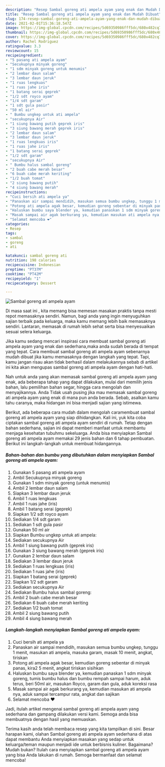 ```yaml
---
description: "Resep Sambal goreng ati ampela ayam yang enak dan Mudah Dibuat"
title: "Resep Sambal goreng ati ampela ayam yang enak dan Mudah Dibuat"
slug: 174-resep-sambal-goreng-ati-ampela-ayam-yang-enak-dan-mudah-dibuat
date: 2021-02-01T15:36:18.547Z
image: https://img-global.cpcdn.com/recipes/5d69350986fff5dc/680x482cq70/sambal-goreng-ati-ampela-ayam-foto-resep-utama.jpg
thumbnail: https://img-global.cpcdn.com/recipes/5d69350986fff5dc/680x482cq70/sambal-goreng-ati-ampela-ayam-foto-resep-utama.jpg
cover: https://img-global.cpcdn.com/recipes/5d69350986fff5dc/680x482cq70/sambal-goreng-ati-ampela-ayam-foto-resep-utama.jpg
author: Rachel Rodriguez
ratingvalue: 3.3
reviewcount: 15
recipeingredient:
- "5 pasang ati ampela ayam"
- "Secukupnya minyak goreng"
- "1 sdm minyak goreng untuk menumis"
- "2 lembar daun salam"
- "3 lembar daun jeruk"
- "1 ruas lengkuas"
- "1 ruas jahe iris"
- "1 batang serai geprek"
- "1/2 sdt royco ayam"
- "1/4 sdt garam"
- "1 sdt gula pasir"
- "50 ml air"
- " Bumbu ungkep untuk ati ampela"
- "secukupnya Air"
- "1 siung bawang putih geprek iris"
- "3 siung bawang merah geprek iris"
- "2 lembar daun salam"
- "3 lembar daun jeruk"
- "1 ruas lengkuas iris"
- "1 ruas jahe iris"
- "1 batang serai geprek"
- "1/2 sdt garam"
- "secukupnya Air"
- " Bumbu halus sambal goreng"
- "2 buah cabe merah besar"
- "6 buah cabe merah keriting"
- "1/2 buah tomat"
- "2 siung bawang putih"
- "4 siung bawang merah"
recipeinstructions:
- "Cuci bersih ati ampela ya"
- "Panaskan air sampai mendidih, masukan semua bumbu ungkep, tunggu 1 menit, masukan ati ampela, masuka garam, masak 10 menit, angkat, tiriskan"
- "Potong ati ampela agak besar, kemudian goreng sebentar di minyak panas, kira2 5 menit, angkat tiriskan sisihkan"
- "Haluskan bumbu saya blender ya, kemudian panaskan 1 sdm minyak goreng, tumis bumbu halus dan bumbu rempah sampai harum, aduk terus, beri 50ml air, masukan Royco, garam dan gula, aduk koreksi rasa"
- "Masak sampai air agak berkurang ya, kemudian masukan ati ampela nya, aduk sampai tercampur rata, angkat dan sajikan"
- "Selamat mencoba ❤️"
categories:
- Resep
tags:
- sambal
- goreng
- ati

katakunci: sambal goreng ati 
nutrition: 198 calories
recipecuisine: Indonesian
preptime: "PT37M"
cooktime: "PT42M"
recipeyield: "1"
recipecategory: Dessert

---
```



![Sambal goreng ati ampela ayam](https://img-global.cpcdn.com/recipes/5d69350986fff5dc/680x482cq70/sambal-goreng-ati-ampela-ayam-foto-resep-utama.jpg)

Di masa  saat ini , kita memang bisa memesan masakan praktis tanpa mesti repot memasaknya sendiri. Namun, bagi anda yang ingin menyuguhkan sajian terbaik pada keluarga, maka kamu memang lebih baik memasaknya sendiri. Lantaran, memasak di rumah lebih sehat serta bisa menyesuaikan sesuai selera keluarga.

Jika kamu sedang mencari inspirasi cara membuat sambal goreng ati ampela ayam yang enak dan sederhana,maka anda sudah berada di tempat yang tepat. Cara membuat sambal goreng ati ampela ayam  sebenarnya mudah dibuat jika kamu memasaknya dengan langkah yang tepat. Tapi, kamu jangan risau akan tidak berhasil dalam melakukannya 
sebab di artikel ini kita akan mengupas sambal goreng ati ampela ayam dengan hati-hati.  



Nah untuk anda yang akan memasak sambal goreng ati ampela ayam yang enak, ada beberapa tahap yang dapat dilakukan, mulai dari memilih jenis bahan, lalu pemilihan bahan segar, hingga cara mengolah dan menyajikannya. Anda Tidak usah pusing jika mau memasak sambal goreng ati ampela ayam yang enak di mana pun anda berada. Sebab, asalkan kamu  tahu caranya, maka hidangan ini bisa menjadi sajian yang istimewa.

Berikut, ada beberapa cara mudah dalam mengolah caramembuat sambal goreng ati ampela ayam yang siap dihidangkan. Kali ini, yuk kita coba ciptakan sambal goreng ati ampela ayam sendiri di rumah. Tetap dengan bahan sederhana, sajian ini dapat memberi manfaat untuk membantu menjaga kesehatan tubuhmu sekeluarga. Anda bisa menyiapkan Sambal goreng ati ampela ayam memakai 29 jenis bahan dan 6 tahap pembuatan. Berikut ini langkah-langkah untuk membuat hidangannya.

<!--inarticleads1-->

##### Bahan-bahan dan bumbu yang dibutuhkan dalam menyiapkan Sambal goreng ati ampela ayam:

1. Gunakan 5 pasang ati ampela ayam
1. Ambil Secukupnya minyak goreng
1. Gunakan 1 sdm minyak goreng (untuk menumis)
1. Ambil 2 lembar daun salam
1. Siapkan 3 lembar daun jeruk
1. Ambil 1 ruas lengkuas
1. Ambil 1 ruas jahe (iris)
1. Ambil 1 batang serai (geprek)
1. Siapkan 1/2 sdt royco ayam
1. Sediakan 1/4 sdt garam
1. Sediakan 1 sdt gula pasir
1. Gunakan 50 ml air
1. Siapkan  Bumbu ungkep untuk ati ampela:
1. Sediakan secukupnya Air
1. Ambil 1 siung bawang putih (geprek iris)
1. Gunakan 3 siung bawang merah (geprek iris)
1. Gunakan 2 lembar daun salam
1. Sediakan 3 lembar daun jeruk
1. Sediakan 1 ruas lengkuas (iris)
1. Sediakan 1 ruas jahe (iris)
1. Siapkan 1 batang serai (geprek)
1. Siapkan 1/2 sdt garam
1. Sediakan secukupnya Air
1. Sediakan  Bumbu halus sambal goreng:
1. Ambil 2 buah cabe merah besar
1. Sediakan 6 buah cabe merah keriting
1. Sediakan 1/2 buah tomat
1. Ambil 2 siung bawang putih
1. Ambil 4 siung bawang merah




<!--inarticleads2-->

##### Langkah-langkah menyiapkan Sambal goreng ati ampela ayam:

1. Cuci bersih ati ampela ya
1. Panaskan air sampai mendidih, masukan semua bumbu ungkep, tunggu 1 menit, masukan ati ampela, masuka garam, masak 10 menit, angkat, tiriskan
1. Potong ati ampela agak besar, kemudian goreng sebentar di minyak panas, kira2 5 menit, angkat tiriskan sisihkan
1. Haluskan bumbu saya blender ya, kemudian panaskan 1 sdm minyak goreng, tumis bumbu halus dan bumbu rempah sampai harum, aduk terus, beri 50ml air, masukan Royco, garam dan gula, aduk koreksi rasa
1. Masak sampai air agak berkurang ya, kemudian masukan ati ampela nya, aduk sampai tercampur rata, angkat dan sajikan
1. Selamat mencoba ❤️




Jadi, itulah artikel mengenai  sambal goreng ati ampela ayam  yang sederhana dan gampang dilakukan versi kami. Semoga anda bisa membuatnya dengan hasil yang memuaskan. 

Terima kasih anda telah membaca resep yang kita tampilkan di sini. Besar harapan kami, olahan  Sambal goreng ati ampela ayam sederhana di atas dapat membantu Anda menyiapkan masakan yang sedap untuk keluarga/teman maupun menjadi ide untuk berbisnis kuliner. Bagaimana? Mudah bukan? Itulah cara menyiapkan sambal goreng ati ampela ayam yang bisa Anda lakukan di rumah. Semoga bermanfaat dan selamat mencoba!

